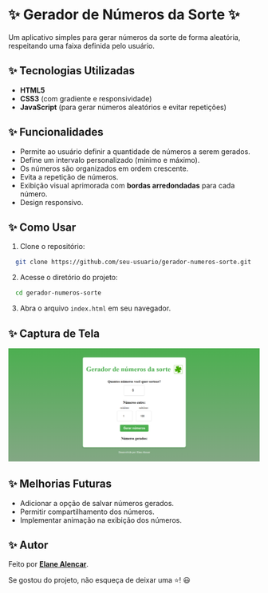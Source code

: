 # ✨ Gerador de Números da Sorte ✨

Um aplicativo simples para gerar números da sorte de forma aleatória, respeitando uma faixa definida pelo usuário.

## ✨ Tecnologias Utilizadas

- **HTML5**
- **CSS3** (com gradiente e responsividade)
- **JavaScript** (para gerar números aleatórios e evitar repetições)

## ✨ Funcionalidades

- Permite ao usuário definir a quantidade de números a serem gerados.
- Define um intervalo personalizado (mínimo e máximo).
- Os números são organizados em ordem crescente.
- Evita a repetição de números.
- Exibição visual aprimorada com **bordas arredondadas** para cada número.
- Design responsivo.

## ✨ Como Usar

1. Clone o repositório:
```sh
  git clone https://github.com/seu-usuario/gerador-numeros-sorte.git
```

2. Acesse o diretório do projeto:
```sh
  cd gerador-numeros-sorte
```

3. Abra o arquivo `index.html` em seu navegador.

## ✨ Captura de Tela

![Exemplo do Projeto](./assets/gerador-numeros-da-sorte.png) <!-- Substitua pelo caminho correto da imagem -->

## ✨ Melhorias Futuras

- Adicionar a opção de salvar números gerados.
- Permitir compartilhamento dos números.
- Implementar animação na exibição dos números.

## ✨ Autor

Feito por **[Elane Alencar](https://github.com/elanealencar)**.

Se gostou do projeto, não esqueça de deixar uma ⭐! 😃

